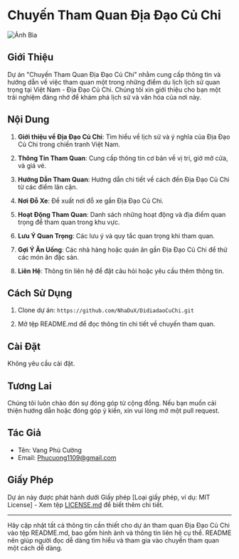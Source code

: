 
# Chuyến Tham Quan Địa Đạo Củ Chi

![Ảnh Bìa](https://nhn.1cdn.vn/2023/07/21/photo-21-1689316596781414888618.jpg)

## Giới Thiệu

Dự án "Chuyến Tham Quan Địa Đạo Củ Chi" nhằm cung cấp thông tin và hướng dẫn về việc tham quan một trong những điểm du lịch lịch sử quan trọng tại Việt Nam - Địa Đạo Củ Chi. Chúng tôi xin giới thiệu cho bạn một trải nghiệm đáng nhớ để khám phá lịch sử và văn hóa của nơi này.

## Nội Dung

1. **Giới thiệu về Địa Đạo Củ Chi**: Tìm hiểu về lịch sử và ý nghĩa của Địa Đạo Củ Chi trong chiến tranh Việt Nam.

2. **Thông Tin Tham Quan**: Cung cấp thông tin cơ bản về vị trí, giờ mở cửa, và giá vé.

3. **Hướng Dẫn Tham Quan**: Hướng dẫn chi tiết về cách đến Địa Đạo Củ Chi từ các điểm lân cận.

4. **Nơi Đỗ Xe**: Đề xuất nơi đỗ xe gần Địa Đạo Củ Chi.

5. **Hoạt Động Tham Quan**: Danh sách những hoạt động và địa điểm quan trọng để tham quan trong khu vực.

6. **Lưu Ý Quan Trọng**: Các lưu ý và quy tắc quan trọng khi tham quan.

7. **Gợi Ý Ăn Uống**: Các nhà hàng hoặc quán ăn gần Địa Đạo Củ Chi để thử các món ăn đặc sản.

8. **Liên Hệ**: Thông tin liên hệ để đặt câu hỏi hoặc yêu cầu thêm thông tin.

## Cách Sử Dụng

1. Clone dự án: `https://github.com/NhaDuX/DidiadaoCuChi.git`

2. Mở tệp README.md để đọc thông tin chi tiết về chuyến tham quan.

## Cài Đặt

Không yêu cầu cài đặt.

## Tương Lai

Chúng tôi luôn chào đón sự đóng góp từ cộng đồng. Nếu bạn muốn cải thiện hướng dẫn hoặc đóng góp ý kiến, xin vui lòng mở một pull request.

## Tác Giả

- Tên: Vang Phú Cường
- Email: Phucuong1109@gmail.com

## Giấy Phép

Dự án này được phát hành dưới Giấy phép [Loại giấy phép, ví dụ: MIT License] - Xem tệp [LICENSE.md](LICENSE.md) để biết thêm chi tiết.

---

Hãy cập nhật tất cả thông tin cần thiết cho dự án tham quan Địa Đạo Củ Chi vào tệp README.md, bao gồm hình ảnh và thông tin liên hệ cụ thể. README nên giúp người đọc dễ dàng tìm hiểu và tham gia vào chuyến tham quan một cách dễ dàng.
